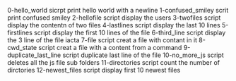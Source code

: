 0-hello_world sicrpt print hello world with a newline
1-confused_smiley scrit print confused smiley
2-hellofile script display the users
3-twofiles script display the contentn of two files
4-lastlines script display the last 10 lines
5-firstlines script display the first 10 lines of the file
6-third_line script display the 3 line of the file iacta
7-file script creat a file with contant in it
8-cwd_state script creat a file with a content from a command
9-duplicate_last_line script duplicate last line of the file
10-no_more_js  script deletes all the js file sub folders
11-directories  script count the number of dirctories
12-newest_files script display first 10 newest files

